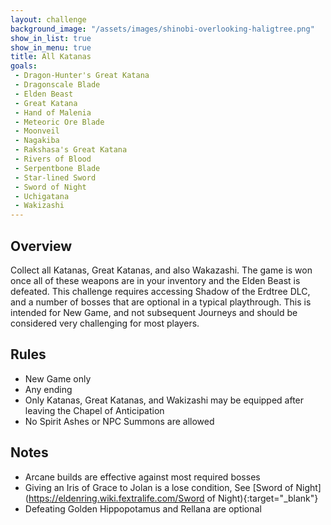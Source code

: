 ```yaml
---
layout: challenge
background_image: "/assets/images/shinobi-overlooking-haligtree.png"
show_in_list: true
show_in_menu: true
title: All Katanas
goals:
 - Dragon-Hunter's Great Katana
 - Dragonscale Blade
 - Elden Beast
 - Great Katana
 - Hand of Malenia
 - Meteoric Ore Blade
 - Moonveil
 - Nagakiba
 - Rakshasa's Great Katana
 - Rivers of Blood
 - Serpentbone Blade
 - Star-lined Sword
 - Sword of Night
 - Uchigatana
 - Wakizashi
---
```


## Overview

Collect all Katanas, Great Katanas, and also Wakazashi. The game is won once all of these weapons are in your inventory and the Elden Beast is defeated. This challenge requires accessing Shadow of the Erdtree DLC, and a number of bosses that are optional in a typical playthrough. This is intended for New Game, and not subsequent Journeys and should be considered very challenging for most players.

## Rules

- New Game only
- Any ending
- Only Katanas, Great Katanas, and Wakizashi may be equipped after leaving the Chapel of Anticipation
- No Spirit Ashes or NPC Summons are allowed

## Notes

- Arcane builds are effective against most required bosses
- Giving an Iris of Grace to Jolan is a lose condition, See [Sword of Night](https://eldenring.wiki.fextralife.com/Sword of Night){:target="_blank"}
- Defeating Golden Hippopotamus and Rellana are optional
